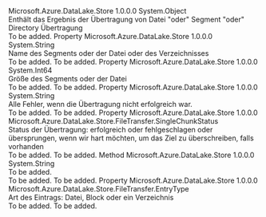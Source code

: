 <Type Name="SingleEntryTransferStatus" FullName="Microsoft.Azure.DataLake.Store.FileTransfer.SingleEntryTransferStatus">
  <TypeSignature Language="C#" Value="public class SingleEntryTransferStatus" />
  <TypeSignature Language="ILAsm" Value=".class public auto ansi beforefieldinit SingleEntryTransferStatus extends System.Object" />
  <TypeSignature Language="DocId" Value="T:Microsoft.Azure.DataLake.Store.FileTransfer.SingleEntryTransferStatus" />
  <TypeSignature Language="VB.NET" Value="Public Class SingleEntryTransferStatus" />
  <TypeSignature Language="F#" Value="type SingleEntryTransferStatus = class" />
  <AssemblyInfo>
    <AssemblyName>Microsoft.Azure.DataLake.Store</AssemblyName>
    <AssemblyVersion>1.0.0.0</AssemblyVersion>
  </AssemblyInfo>
  <Base>
    <BaseTypeName>System.Object</BaseTypeName>
  </Base>
  <Interfaces />
  <Docs>
    <summary>
            Enthält das Ergebnis der Übertragung von Datei "oder" Segment "oder" Directory Übertragung
            </summary>
    <remarks>To be added.</remarks>
  </Docs>
  <Members>
    <Member MemberName="EntryName">
      <MemberSignature Language="C#" Value="public string EntryName { get; }" />
      <MemberSignature Language="ILAsm" Value=".property instance string EntryName" />
      <MemberSignature Language="DocId" Value="P:Microsoft.Azure.DataLake.Store.FileTransfer.SingleEntryTransferStatus.EntryName" />
      <MemberSignature Language="VB.NET" Value="Public ReadOnly Property EntryName As String" />
      <MemberSignature Language="F#" Value="member this.EntryName : string" Usage="Microsoft.Azure.DataLake.Store.FileTransfer.SingleEntryTransferStatus.EntryName" />
      <MemberType>Property</MemberType>
      <AssemblyInfo>
        <AssemblyName>Microsoft.Azure.DataLake.Store</AssemblyName>
        <AssemblyVersion>1.0.0.0</AssemblyVersion>
      </AssemblyInfo>
      <ReturnValue>
        <ReturnType>System.String</ReturnType>
      </ReturnValue>
      <Docs>
        <summary>
            Name des Segments oder der Datei oder des Verzeichnisses
            </summary>
        <value>To be added.</value>
        <remarks>To be added.</remarks>
      </Docs>
    </Member>
    <Member MemberName="EntrySize">
      <MemberSignature Language="C#" Value="public long EntrySize { get; }" />
      <MemberSignature Language="ILAsm" Value=".property instance int64 EntrySize" />
      <MemberSignature Language="DocId" Value="P:Microsoft.Azure.DataLake.Store.FileTransfer.SingleEntryTransferStatus.EntrySize" />
      <MemberSignature Language="VB.NET" Value="Public ReadOnly Property EntrySize As Long" />
      <MemberSignature Language="F#" Value="member this.EntrySize : int64" Usage="Microsoft.Azure.DataLake.Store.FileTransfer.SingleEntryTransferStatus.EntrySize" />
      <MemberType>Property</MemberType>
      <AssemblyInfo>
        <AssemblyName>Microsoft.Azure.DataLake.Store</AssemblyName>
        <AssemblyVersion>1.0.0.0</AssemblyVersion>
      </AssemblyInfo>
      <ReturnValue>
        <ReturnType>System.Int64</ReturnType>
      </ReturnValue>
      <Docs>
        <summary>
            Größe des Segments oder der Datei
            </summary>
        <value>To be added.</value>
        <remarks>To be added.</remarks>
      </Docs>
    </Member>
    <Member MemberName="Errors">
      <MemberSignature Language="C#" Value="public string Errors { get; }" />
      <MemberSignature Language="ILAsm" Value=".property instance string Errors" />
      <MemberSignature Language="DocId" Value="P:Microsoft.Azure.DataLake.Store.FileTransfer.SingleEntryTransferStatus.Errors" />
      <MemberSignature Language="VB.NET" Value="Public ReadOnly Property Errors As String" />
      <MemberSignature Language="F#" Value="member this.Errors : string" Usage="Microsoft.Azure.DataLake.Store.FileTransfer.SingleEntryTransferStatus.Errors" />
      <MemberType>Property</MemberType>
      <AssemblyInfo>
        <AssemblyName>Microsoft.Azure.DataLake.Store</AssemblyName>
        <AssemblyVersion>1.0.0.0</AssemblyVersion>
      </AssemblyInfo>
      <ReturnValue>
        <ReturnType>System.String</ReturnType>
      </ReturnValue>
      <Docs>
        <summary>
            Alle Fehler, wenn die Übertragung nicht erfolgreich war.
            </summary>
        <value>To be added.</value>
        <remarks>To be added.</remarks>
      </Docs>
    </Member>
    <Member MemberName="Status">
      <MemberSignature Language="C#" Value="public Microsoft.Azure.DataLake.Store.FileTransfer.SingleChunkStatus Status { get; }" />
      <MemberSignature Language="ILAsm" Value=".property instance valuetype Microsoft.Azure.DataLake.Store.FileTransfer.SingleChunkStatus Status" />
      <MemberSignature Language="DocId" Value="P:Microsoft.Azure.DataLake.Store.FileTransfer.SingleEntryTransferStatus.Status" />
      <MemberSignature Language="VB.NET" Value="Public ReadOnly Property Status As SingleChunkStatus" />
      <MemberSignature Language="F#" Value="member this.Status : Microsoft.Azure.DataLake.Store.FileTransfer.SingleChunkStatus" Usage="Microsoft.Azure.DataLake.Store.FileTransfer.SingleEntryTransferStatus.Status" />
      <MemberType>Property</MemberType>
      <AssemblyInfo>
        <AssemblyName>Microsoft.Azure.DataLake.Store</AssemblyName>
        <AssemblyVersion>1.0.0.0</AssemblyVersion>
      </AssemblyInfo>
      <ReturnValue>
        <ReturnType>Microsoft.Azure.DataLake.Store.FileTransfer.SingleChunkStatus</ReturnType>
      </ReturnValue>
      <Docs>
        <summary>
            Status der Übertragung: erfolgreich oder fehlgeschlagen oder übersprungen, wenn wir hart möchten, um das Ziel zu überschreiben, falls vorhanden
            </summary>
        <value>To be added.</value>
        <remarks>To be added.</remarks>
      </Docs>
    </Member>
    <Member MemberName="ToString">
      <MemberSignature Language="C#" Value="public override string ToString ();" />
      <MemberSignature Language="ILAsm" Value=".method public hidebysig virtual instance string ToString() cil managed" />
      <MemberSignature Language="DocId" Value="M:Microsoft.Azure.DataLake.Store.FileTransfer.SingleEntryTransferStatus.ToString" />
      <MemberSignature Language="VB.NET" Value="Public Overrides Function ToString () As String" />
      <MemberSignature Language="F#" Value="override this.ToString : unit -&gt; string" Usage="singleEntryTransferStatus.ToString " />
      <MemberType>Method</MemberType>
      <AssemblyInfo>
        <AssemblyName>Microsoft.Azure.DataLake.Store</AssemblyName>
        <AssemblyVersion>1.0.0.0</AssemblyVersion>
      </AssemblyInfo>
      <ReturnValue>
        <ReturnType>System.String</ReturnType>
      </ReturnValue>
      <Parameters />
      <Docs>
        <summary>To be added.</summary>
        <returns>To be added.</returns>
        <remarks>To be added.</remarks>
      </Docs>
    </Member>
    <Member MemberName="Type">
      <MemberSignature Language="C#" Value="public Microsoft.Azure.DataLake.Store.FileTransfer.EntryType Type { get; }" />
      <MemberSignature Language="ILAsm" Value=".property instance valuetype Microsoft.Azure.DataLake.Store.FileTransfer.EntryType Type" />
      <MemberSignature Language="DocId" Value="P:Microsoft.Azure.DataLake.Store.FileTransfer.SingleEntryTransferStatus.Type" />
      <MemberSignature Language="VB.NET" Value="Public ReadOnly Property Type As EntryType" />
      <MemberSignature Language="F#" Value="member this.Type : Microsoft.Azure.DataLake.Store.FileTransfer.EntryType" Usage="Microsoft.Azure.DataLake.Store.FileTransfer.SingleEntryTransferStatus.Type" />
      <MemberType>Property</MemberType>
      <AssemblyInfo>
        <AssemblyName>Microsoft.Azure.DataLake.Store</AssemblyName>
        <AssemblyVersion>1.0.0.0</AssemblyVersion>
      </AssemblyInfo>
      <ReturnValue>
        <ReturnType>Microsoft.Azure.DataLake.Store.FileTransfer.EntryType</ReturnType>
      </ReturnValue>
      <Docs>
        <summary>
            Art des Eintrags: Datei, Block oder ein Verzeichnis
            </summary>
        <value>To be added.</value>
        <remarks>To be added.</remarks>
      </Docs>
    </Member>
  </Members>
</Type>